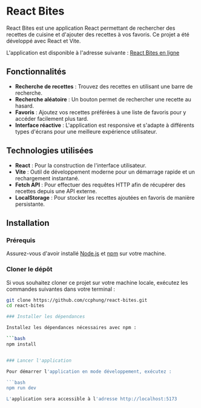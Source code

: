 # React Bites

React Bites est une application React permettant de rechercher des recettes de cuisine et d'ajouter des recettes à vos favoris. Ce projet a été développé avec React et Vite.

L'application est disponible à l'adresse suivante : [React Bites en ligne](https://react-bites.vercel.app/)

## Fonctionnalités

- **Recherche de recettes** : Trouvez des recettes en utilisant une barre de recherche.
- **Recherche aléatoire** : Un bouton permet de rechercher une recette au hasard.
- **Favoris** : Ajoutez vos recettes préférées à une liste de favoris pour y accéder facilement plus tard.
- **Interface réactive** : L'application est responsive et s'adapte à différents types d'écrans pour une meilleure expérience utilisateur.

## Technologies utilisées

- **React** : Pour la construction de l'interface utilisateur.
- **Vite** : Outil de développement moderne pour un démarrage rapide et un rechargement instantané.
- **Fetch API** : Pour effectuer des requêtes HTTP afin de récupérer des recettes depuis une API externe.
- **LocalStorage** : Pour stocker les recettes ajoutées en favoris de manière persistante.

## Installation

### Prérequis

Assurez-vous d'avoir installé [Node.js](https://nodejs.org/) et [npm](https://www.npmjs.com/) sur votre machine.

### Cloner le dépôt

Si vous souhaitez cloner ce projet sur votre machine locale, exécutez les commandes suivantes dans votre terminal :

```bash
git clone https://github.com/ccphung/react-bites.git
cd react-bites

### Installer les dépendances

Installez les dépendances nécessaires avec npm :

```bash
npm install


### Lancer l'application

Pour démarrer l'application en mode développement, exécutez :

```bash
npm run dev

L'application sera accessible à l'adresse http://localhost:5173

